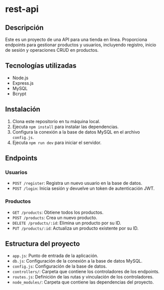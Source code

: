 # rest-api

## Descripción
Este es un proyecto de una API para una tienda en línea. Proporciona endpoints para gestionar productos y usuarios, incluyendo registro, inicio de sesión y operaciones CRUD en productos.

## Tecnologías utilizadas
- Node.js
- Express.js
- MySQL
- Bcrypt

## Instalación
1. Clona este repositorio en tu máquina local.
2. Ejecuta `npm install` para instalar las dependencias.
3. Configura la conexión a la base de datos MySQL en el archivo `config.js`.
4. Ejecuta `npm run dev` para iniciar el servidor.

## Endpoints

### Usuarios
- `POST /register`: Registra un nuevo usuario en la base de datos.
- `POST /login`: Inicia sesión y devuelve un token de autenticación JWT.

### Productos
- `GET /products`: Obtiene todos los productos.
- `POST /products`: Crea un nuevo producto.
- `DELETE /products/:id`: Elimina un producto por su ID.
- `PUT /products/:id`: Actualiza un producto existente por su ID.

## Estructura del proyecto
- `app.js`: Punto de entrada de la aplicación.
- `db.js`: Configuración de la conexión a la base de datos MySQL.
- `config.js`: Configuración de la base de datos.
- `controllers/`: Carpeta que contiene los controladores de los endpoints.
- `routes.js`: Definición de las rutas y vinculación de los controladores.
- `node_modules/`: Carpeta que contiene las dependencias del proyecto.
